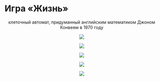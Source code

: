 # Игра «Жизнь»

<p align="center">
клеточный автомат, придуманный английским математиком Джоном Конвеем в 1970 году
</p>

<p align="center">
  <img src="https://github.com/hetlex/cellular_automaton/blob/master/demo1.gif">
</p>
<p align="center">
  <img src="https://github.com/hetlex/cellular_automaton/blob/master/demo2.gif">
</p>
<p align="center">
  <img src="https://github.com/hetlex/cellular_automaton/blob/master/demo3.gif">
</p>
<p align="center">
  <img src="https://github.com/hetlex/cellular_automaton/blob/master/demo4.gif">
</p>
<p align="center">
  <img src="https://github.com/hetlex/cellular_automaton/blob/master/demo5.gif">
</p>
